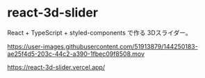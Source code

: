 # react-3d-slider

React + TypeScript + styled-components で作る 3Dスライダー。

https://user-images.githubusercontent.com/51913879/144250183-ae25f4d5-203c-44c2-a390-1fbec09f8508.mov

https://react-3d-slider.vercel.app/
